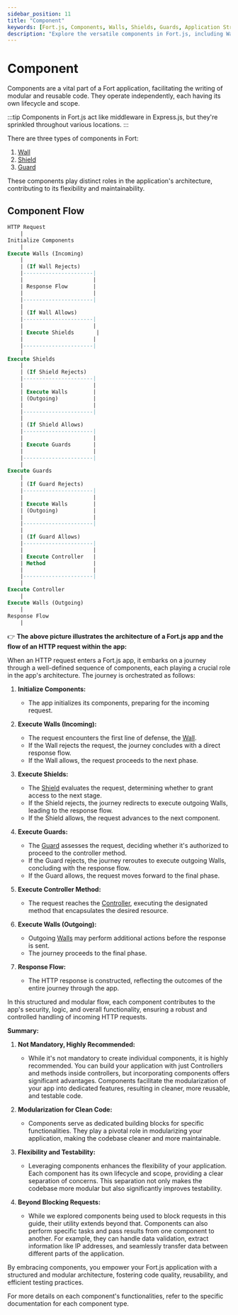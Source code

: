 ```yaml
---
sidebar_position: 11
title: "Component"
keywords: [Fort.js, Components, Walls, Shields, Guards, Application Structure, Security, Documentation]
description: "Explore the versatile components in Fort.js, including Walls, Shields, and Guards. Learn how to use them to enhance your application's structure and security."
---
```


# Component

Components are a vital part of a Fort application, facilitating the writing of modular and reusable code. They operate independently, each having its own lifecycle and scope.

:::tip
Components in Fort.js act like middleware in Express.js, but they're sprinkled throughout various locations. 
:::

There are three types of components in Fort:

1. [Wall](/docs/component/wall)
2. [Shield](/docs/component/shield)
3. [Guard](/docs/component/guard)

These components play distinct roles in the application's architecture, contributing to its flexibility and maintainability.

## Component Flow 

<!-- <img src={require("/static/img/icons/fort_component.png").default} height="600"/> -->

```sql
HTTP Request
    |
Initialize Components
    |
Execute Walls (Incoming)
    |
    | (If Wall Rejects)
    |----------------------|
    |                      |
    | Response Flow        |
    |                      |
    |----------------------|
    |
    | (If Wall Allows)
    |----------------------|
    |                      |
    | Execute Shields       |
    |                      |
    |----------------------|
    |
Execute Shields
    |
    | (If Shield Rejects)
    |----------------------|
    |                      |
    | Execute Walls        |
    | (Outgoing)           |
    |                      |
    |----------------------|
    |
    | (If Shield Allows)
    |----------------------|
    |                      |
    | Execute Guards       |
    |                      |
    |----------------------|
    |
Execute Guards
    |
    | (If Guard Rejects)
    |----------------------|
    |                      |
    | Execute Walls        |
    | (Outgoing)           |
    |                      |
    |----------------------|
    |
    | (If Guard Allows)
    |----------------------|
    |                      |
    | Execute Controller   |
    | Method               |
    |                      |
    |----------------------|
    |
Execute Controller
    |
Execute Walls (Outgoing)
    |
Response Flow
    |

```
👉 **The above picture illustrates the architecture of a Fort.js app and the flow of an HTTP request within the app:**

When an HTTP request enters a Fort.js app, it embarks on a journey through a well-defined sequence of components, each playing a crucial role in the app's architecture. The journey is orchestrated as follows:

1. **Initialize Components:**
   - The app initializes its components, preparing for the incoming request.

2. **Execute Walls (Incoming):**
   - The request encounters the first line of defense, the [Wall](/docs/component/wall). 
   - If the Wall rejects the request, the journey concludes with a direct response flow.
   - If the Wall allows, the request proceeds to the next phase.

3. **Execute Shields:**
   - The [Shield](/docs/component/shield) evaluates the request, determining whether to grant access to the next stage.
   - If the Shield rejects, the journey redirects to execute outgoing Walls, leading to the response flow.
   - If the Shield allows, the request advances to the next component.

4. **Execute Guards:**
   - The [Guard](/docs/component/guard) assesses the request, deciding whether it's authorized to proceed to the controller method.
   - If the Guard rejects, the journey reroutes to execute outgoing Walls, concluding with the response flow.
   - If the Guard allows, the request moves forward to the final phase.

5. **Execute Controller Method:**
   - The request reaches the [Controller](/docs/controller), executing the designated method that encapsulates the desired resource.

6. **Execute Walls (Outgoing):**
   - Outgoing [Walls](/docs/component/wall) may perform additional actions before the response is sent.
   - The journey proceeds to the final phase.

7. **Response Flow:**
   - The HTTP response is constructed, reflecting the outcomes of the entire journey through the app.

In this structured and modular flow, each component contributes to the app's security, logic, and overall functionality, ensuring a robust and controlled handling of incoming HTTP requests.

**Summary:**

1. **Not Mandatory, Highly Recommended:**
   - While it's not mandatory to create individual components, it is highly recommended. You can build your application with just Controllers and methods inside controllers, but incorporating components offers significant advantages. Components facilitate the modularization of your app into dedicated features, resulting in cleaner, more reusable, and testable code.

2. **Modularization for Clean Code:**
   - Components serve as dedicated building blocks for specific functionalities. They play a pivotal role in modularizing your application, making the codebase cleaner and more maintainable.

3. **Flexibility and Testability:**
   - Leveraging components enhances the flexibility of your application. Each component has its own lifecycle and scope, providing a clear separation of concerns. This separation not only makes the codebase more modular but also significantly improves testability.

4. **Beyond Blocking Requests:**
   - While we explored components being used to block requests in this guide, their utility extends beyond that. Components can also perform specific tasks and pass results from one component to another. For example, they can handle data validation, extract information like IP addresses, and seamlessly transfer data between different parts of the application.

By embracing components, you empower your Fort.js application with a structured and modular architecture, fostering code quality, reusability, and efficient testing practices.

For more details on each component's functionalities, refer to the specific documentation for each component type.

 